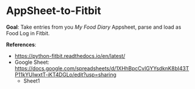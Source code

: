 # AppSheet-to-Fitbit

**Goal**: Take entries from you *My Food Diary* Appsheet, parse and load as Food Log in Fitbit.  

**References**:

* https://python-fitbit.readthedocs.io/en/latest/
* Google Sheet: https://docs.google.com/spreadsheets/d/1XHhBpcCvIGYYsdknK8bI43TP11kYUIwxtT-iKT4DGLo/edit?usp=sharing
  - Sheet1
 
    
